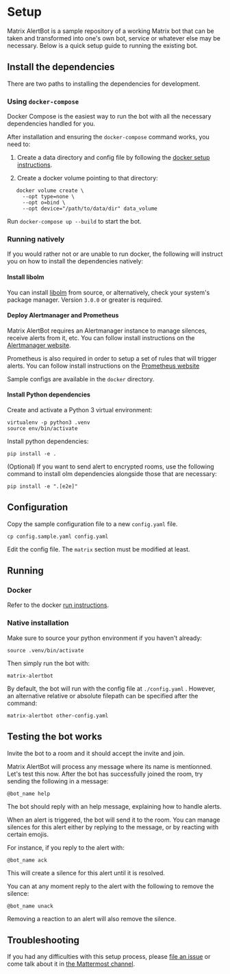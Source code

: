 # Setup

Matrix AlertBot is a sample repository of a working Matrix bot that can be taken
and transformed into one's own bot, service or whatever else may be necessary.
Below is a quick setup guide to running the existing bot.

## Install the dependencies

There are two paths to installing the dependencies for development.

### Using `docker-compose`

Docker Compose is the easiest way to run the bot with all the necessary dependencies handled for you.

After installation and ensuring the `docker-compose` command works, you need to:

1. Create a data directory and config file by following the
   [docker setup instructions](docker/README.md#setup).

2. Create a docker volume pointing to that directory:

   

```
   docker volume create \
     --opt type=none \
     --opt o=bind \
     --opt device="/path/to/data/dir" data_volume
   ```

Run `docker-compose up --build` to start the bot.

### Running natively

If you would rather not or are unable to run docker, the following will
instruct you on how to install the dependencies natively:

#### Install libolm

You can install [libolm](https://gitlab.matrix.org/matrix-org/olm) from source, 
or alternatively, check your system's package manager. Version `3.0.0` or
greater is required.

#### Deploy Alertmanager and Prometheus

Matrix AlertBot requires an Alertmanager instance to manage silences, receive alerts from it, etc. You can follow install instructions on the [Alertmanager website](https://prometheus.io/docs/alerting/latest/alertmanager).

Prometheus is also required in order to setup a set of rules that will trigger alerts. You can follow install instructions on the [Prometheus website](https://prometheus.io/docs/prometheus/latest/getting_started/)

Sample configs are available in the `docker` directory.

#### Install Python dependencies

Create and activate a Python 3 virtual environment:

```
virtualenv -p python3 .venv
source env/bin/activate
```

Install python dependencies:

```
pip install -e .
```

(Optional) If you want to send alert to encrypted rooms, use the following
command to install olm dependencies alongside those that are necessary:

```
pip install -e ".[e2e]"
```

## Configuration

Copy the sample configuration file to a new `config.yaml` file.

```
cp config.sample.yaml config.yaml
```

Edit the config file. The `matrix` section must be modified at least.

## Running

### Docker

Refer to the docker [run instructions](docker/README.md#running).

### Native installation

Make sure to source your python environment if you haven't already:

```
source .venv/bin/activate
```

Then simply run the bot with:

```
matrix-alertbot
```

By default, the bot will run with the config file at `./config.yaml` . However, an
alternative relative or absolute filepath can be specified after the command:

```
matrix-alertbot other-config.yaml
```

## Testing the bot works

Invite the bot to a room and it should accept the invite and join.

Matrix AlertBot will process any message where its name is mentionned. Let's test this now.
After the bot has successfully joined the room, try sending the following
in a message:

```
@bot_name help
```

The bot should reply with an help message, explaining how to handle alerts.

When an alert is triggered, the bot will send it to the room.
You can manage silences for this alert either by replying to the message, 
or by reacting with certain emojis.

For instance, if you reply to the alert with:

```
@bot_name ack
```

This will create a silence for this alert until it is resolved.

You can at any moment reply to the alert with the following to remove the 
silence:

```
@bot_name unack
```

Removing a reaction to an alert will also remove the silence.

## Troubleshooting

If you had any difficulties with this setup process, please [file an
issue](https://gitlab.domainepublic.net/Neutrinet/matrix-alertbot/-/issues) or come talk
about it in [the Mattermost channel](https://chat.neutrinet.be/neutrinet/channels/hub-dev).
